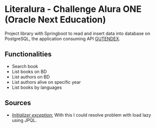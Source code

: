 # Literalura - Challenge Alura ONE (Oracle Next Education)

Project library with Springboot to read and insert data into database on PostgreSQL, the application consuming API [GUTENDEX](https://gutendex.com).

## Functionalities

- Search book
- List books on BD
- List authors on BD
- List authors alive on specific year
- List books by languages

## Sources

- [*Initializer exception:*](https://www.baeldung.com/hibernate-initialize-proxy-exception) With this I could resolve problem with load lazy using JPQL.